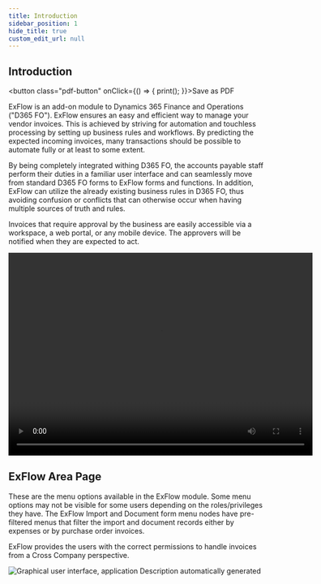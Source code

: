 ```yaml
---
title: Introduction
sidebar_position: 1
hide_title: true
custom_edit_url: null
---
```

## Introduction 
<button class="pdf-button" onClick={() => { print(); }}>Save as PDF</button>

ExFlow is an add-on module to Dynamics 365 Finance and Operations ("D365 FO"). ExFlow ensures an easy and efficient way to manage your vendor invoices. This is achieved by striving for automation and touchless processing by setting up business rules and workflows. By predicting the expected incoming invoices, many transactions should be possible to automate fully or at least to some extent.

By being completely integrated withing D365 FO, the accounts payable staff perform their duties in a familiar user interface and can seamlessly move from standard D365 FO forms to ExFlow forms and functions. In addition, ExFlow can utilize the already existing business rules in D365 FO, thus avoiding confusion or conflicts that can otherwise occur when having multiple sources of truth and rules.

Invoices that require approval by the business are easily accessible via a workspace, a web portal, or any mobile device. The approvers will be notified when they are expected to act.

<video src="https://docs.signupsoftware.com/videos/FO/Exflow_ap_process_demo.mp4" width="600" height="400" controls></video>

## ExFlow Area Page

These are the menu options available in the ExFlow module. Some menu options may not be visible for some users depending on the roles/privileges they have. The ExFlow Import and Document form menu nodes have pre-filtered menus that filter the import and document records either by expenses or by purchase order invoices.

ExFlow provides the users with the correct permissions to handle invoices from a Cross Company perspective.

![Graphical user interface, application Description automatically generated](@site/static/img/media/image1.png)
